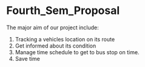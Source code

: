 # Fourth_Sem_Proposal

The major aim of our project include:
1. Tracking a vehicles location on its route
2. Get informed about its condition
3. Manage time schedule to get to bus stop on time.
4. Save time
